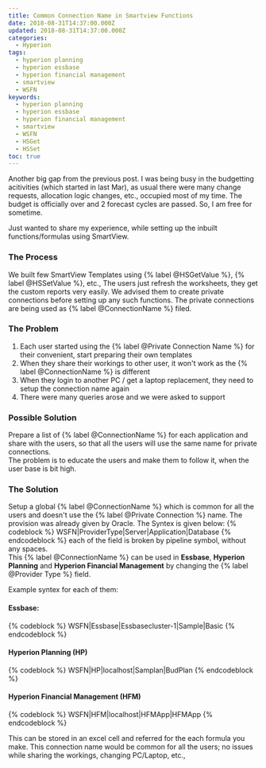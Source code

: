 ```yaml
---
title: Common Connection Name in Smartview Functions
date: 2018-08-31T14:37:00.000Z
updated: 2018-08-31T14:37:00.000Z
categories:
  - Hyperion
tags:
  - hyperion planning
  - hyperion essbase
  - hyperion financial management
  - smartview
  - WSFN
keywords:
  - hyperion planning
  - hyperion essbase
  - hyperion financial management
  - smartview
  - WSFN
  - HSGet
  - HSSet
toc: true
---
```

Another big gap from the previous post.  I was being busy in the budgetting acitivities (which started in last Mar), as usual there were many change requests, allocation logic changes, etc., occupied most of my time.  The budget is officially over and 2 forecast cycles are passed. So, I am free for sometime.

Just wanted to share my experience, while setting up the inbuilt functions/formulas using SmartView.
<!---more--->
### The Process
We built few SmartView Templates using {% label @HSGetValue %}, {% label @HSSetValue %}, etc.,  The users just refresh the worksheets, they get the custom reports very easily. We advised them to create private connections before setting up any such functions. The private connections are being used as {% label @ConnectionName %} filed.

### The Problem
1. Each user started using the {% label @Private Connection Name %} for their convenient, start preparing their own templates
2. When they share their workings to other user, it won't work as the {% label @ConnectionName %} is different
3. When they login to another PC / get a laptop replacement, they need to setup the connection name again
4. There were many queries arose and we were asked to support

### Possible Solution
Prepare a list of {% label @ConnectionName %} for each application and share with the users, so that all the users will use the same name for private connections.  
The problem is to educate the users and make them to follow it, when the user base is bit high.

### The Solution
Setup a global {% label @ConnectionName %} which is common for all the users and doesn't use the {% label @Private Connection %} name.  The provision was already given by Oracle. The Syntex is given below:
{% codeblock %}
WSFN|ProviderType|Server|Application|Database
{% endcodeblock %}
each of the field is broken by pipeline symbol, without any spaces.  
This {% label @ConnectionName %} can be used in __Essbase__, __Hyperion Planning__ and __Hyperion Financial Management__ by changing the {% label @Provider Type %} field.

Example syntex for each of them:
#### Essbase:
{% codeblock %}
WSFN|Essbase|Essbasecluster-1|Sample|Basic
{% endcodeblock %}

#### Hyperion Planning (HP)
{% codeblock %}
WSFN|HP|localhost|Samplan|BudPlan
{% endcodeblock %}

#### Hyperion Financial Management (HFM)
{% codeblock %}
WSFN|HFM|localhost|HFMApp|HFMApp
{% endcodeblock %}

This can be stored in an excel cell and referred for the each formula you make.  This connection name would be common for all the users; no issues while sharing the workings, changing PC/Laptop, etc.,
